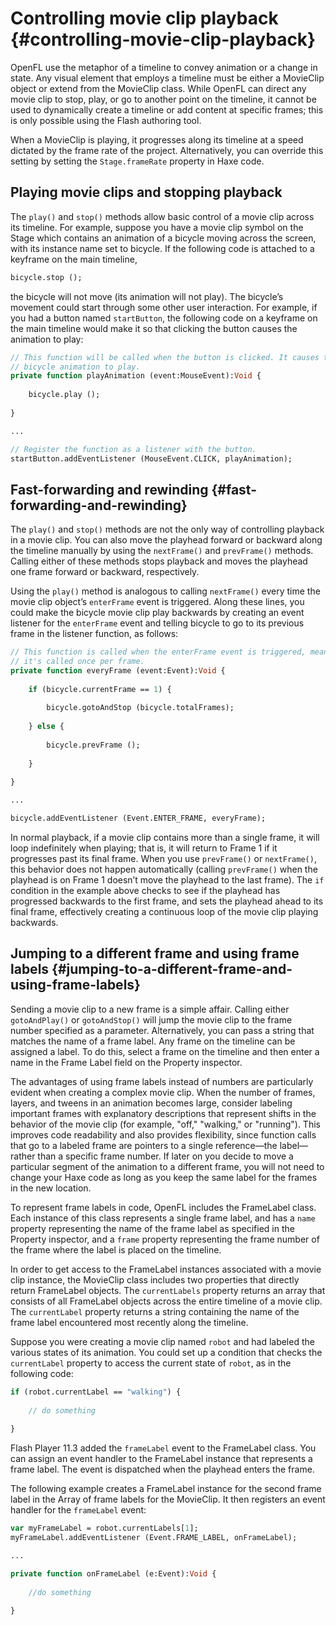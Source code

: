 # Controlling movie clip playback {#controlling-movie-clip-playback}

OpenFL use the metaphor of a timeline to convey animation or a change in state. Any visual element that employs a timeline must be either a MovieClip object or extend from the MovieClip class. While OpenFL can direct any movie clip to stop, play, or go to another point on the timeline, it cannot be used to dynamically create a timeline or add content at specific frames; this is only possible using the Flash authoring tool.

When a MovieClip is playing, it progresses along its timeline at a speed dictated by the frame rate of the project. Alternatively, you can override this setting by setting the `Stage.frameRate` property in Haxe code.

## Playing movie clips and stopping playback

The `play()` and `stop()` methods allow basic control of a movie clip across its timeline. For example, suppose you have a movie clip symbol on the Stage which contains an animation of a bicycle moving across the screen, with its instance name set to bicycle. If the following code is attached to a keyframe on the main timeline,

```haxe
bicycle.stop ();
```

the bicycle will not move (its animation will not play). The bicycle’s movement could start through some other user interaction. For example, if you had a button named `startButton`, the following code on a keyframe on the main timeline would make it so that clicking the button causes the animation to play:

```haxe
// This function will be called when the button is clicked. It causes the
// bicycle animation to play.
private function playAnimation (event:MouseEvent):Void {
	
	bicycle.play ();
	
}

...

// Register the function as a listener with the button.
startButton.addEventListener (MouseEvent.CLICK, playAnimation);
```

## Fast-forwarding and rewinding {#fast-forwarding-and-rewinding}

The `play()` and `stop()` methods are not the only way of controlling playback in a movie clip. You can also move the playhead forward or backward along the timeline manually by using the `nextFrame()` and `prevFrame()` methods. Calling either of these methods stops playback and moves the playhead one frame forward or backward, respectively.

Using the `play()` method is analogous to calling `nextFrame()` every time the movie clip object’s `enterFrame` event is triggered. Along these lines, you could make the bicycle movie clip play backwards by creating an event listener for the `enterFrame` event and telling bicycle to go to its previous frame in the listener function, as follows:

```haxe
// This function is called when the enterFrame event is triggered, meaning
// it's called once per frame.
private function everyFrame (event:Event):Void {
	
	if (bicycle.currentFrame == 1) {
		
		bicycle.gotoAndStop (bicycle.totalFrames);
		
	} else {
		
		bicycle.prevFrame ();
		
	}
	
}

...

bicycle.addEventListener (Event.ENTER_FRAME, everyFrame);
```

In normal playback, if a movie clip contains more than a single frame, it will loop indefinitely when playing; that is, it will return to Frame 1 if it progresses past its final frame. When you use `prevFrame()` or `nextFrame()`, this behavior does not happen automatically (calling `prevFrame()` when the playhead is on Frame 1 doesn’t move the playhead to the last frame). The `if` condition in the example above checks to see if the playhead has progressed backwards to the first frame, and sets the playhead ahead to its final frame, effectively creating a continuous loop of the movie clip playing backwards.

## Jumping to a different frame and using frame labels {#jumping-to-a-different-frame-and-using-frame-labels}

Sending a movie clip to a new frame is a simple affair. Calling either `gotoAndPlay()` or `gotoAndStop()` will jump the movie clip to the frame number specified as a parameter. Alternatively, you can pass a string that matches the name of a frame label. Any frame on the timeline can be assigned a label. To do this, select a frame on the timeline and then enter a name in the Frame Label field on the Property inspector.

The advantages of using frame labels instead of numbers are particularly evident when creating a complex movie clip. When the number of frames, layers, and tweens in an animation becomes large, consider labeling important frames with explanatory descriptions that represent shifts in the behavior of the movie clip (for example, "off," "walking," or "running"). This improves code readability and also provides flexibility, since function calls that go to a labeled frame are pointers to a single reference—the label—rather than a specific frame number. If later on you decide to move a particular segment of the animation to a different frame, you will not need to change your Haxe code as long as you keep the same label for the frames in the new location.

To represent frame labels in code, OpenFL includes the FrameLabel class. Each instance of this class represents a single frame label, and has a `name` property representing the name of the frame label as specified in the Property inspector, and a `frame` property representing the frame number of the frame where the label is placed on the timeline.

In order to get access to the FrameLabel instances associated with a movie clip instance, the MovieClip class includes two properties that directly return FrameLabel objects. The `currentLabels` property returns an array that consists of all FrameLabel objects across the entire timeline of a movie clip. The `currentLabel` property returns a string containing the name of the frame label encountered most recently along the timeline.

Suppose you were creating a movie clip named `robot` and had labeled the various states of its animation. You could set up a condition that checks the `currentLabel` property to access the current state of `robot`, as in the following code:

```haxe
if (robot.currentLabel == "walking") {
	
	// do something
	
}
```

Flash Player 11.3 added the `frameLabel` event to the FrameLabel class. You can assign an event handler to the FrameLabel instance that represents a frame label. The event is dispatched when the playhead enters the frame.

The following example creates a FrameLabel instance for the second frame label in the Array of frame labels for the MovieClip. It then registers an event handler for the `frameLabel` event:

```haxe
var myFrameLabel = robot.currentLabels[1];
myFrameLabel.addEventListener (Event.FRAME_LABEL, onFrameLabel);

...

private function onFrameLabel (e:Event):Void {
	
	//do something
	
}
```

<!--
## Working with scenes {#working-with-scenes}

In the Flash authoring environment, you can use scenes to demarcate a series of timelines that a project will progress through. Using the second parameter of the gotoAndPlay() or gotoAndStop() methods, you can specify a scene to send the playhead to. All FLA files start with only the initial scene, but you can create new scenes.

Using scenes is not always the best approach because scenes have a number of drawbacks. A Flash document that contains multiple scenes can be difficult to maintain, particularly in multiauthor environments. Multiple scenes can also be inefficient in bandwidth, because the publishing process merges all scenes into a single timeline. This causes a progressive download of all scenes, even if they are never played. For these reasons, use of multiple scenes is often discouraged except for organizing lengthy multiple timeline-based animations.

The scenes property of the MovieClip class returns an array of Scene objects representing all the scenes in the project. The currentScene property returns a Scene object that represents the scene that is currently playing.

The Scene class has several properties that give information about a scene. The labels property returns an array of FrameLabel objects representing the frame labels in that scene. The name property returns the scene’s name as a string. The numFrames property returns an int representing the total number of frames in the scene.
-->